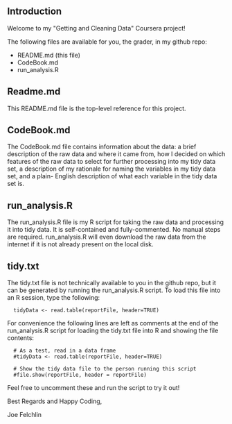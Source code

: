 ## Introduction
Welcome to my "Getting and Cleaning Data" Coursera project!

The following files are available for you, the grader, in my github repo:

* README.md (this file)
* CodeBook.md
* run_analysis.R


## Readme.md
This README.md file is the top-level reference for this project.


## CodeBook.md
The CodeBook.md file contains information about the data: a brief description
of the raw data and where it came from, how I decided on which features of the
raw data to select for further processing into my tidy data set, a description
of my rationale for naming the variables in my tidy data set, and a plain-
English description of what each variable in the tidy data set is.


## run_analysis.R
The run_analysis.R file is my R script for taking the raw data and processing
it into tidy data. It is self-contained and fully-commented. No manual steps
are required. run_analysis.R will even download the raw data from the internet
if it is not already present on the local disk.

## tidy.txt
The tidy.txt file is not technically available to you in the github repo, but
it can be generated by running the run_analysis.R script. To load this file
into an R session, type the following:

```
  tidyData <- read.table(reportFile, header=TRUE)
```

For convenience the following lines are left as comments at the end of the
run_analysis.R script for loading the tidy.txt file into R and showing the
file contents:

```
  # As a test, read in a data frame
  #tidyData <- read.table(reportFile, header=TRUE)

  # Show the tidy data file to the person running this script
  #file.show(reportFile, header = reportFile)
```

Feel free to uncomment these and run the script to try it out!



Best Regards and Happy Coding,

Joe Felchlin